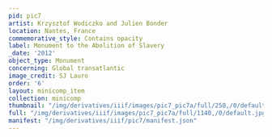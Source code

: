 ```yaml
---
pid: pic7
artist: Krzysztof Wodiczko and Julien Bonder
location: Nantes, France
commemorative_style: Contains opacity
label: Monument to the Abolition of Slavery
_date: '2012'
object_type: Monument
concerning: Global transatlantic
image_credit: SJ Lauro
order: '6'
layout: minicomp_item
collection: minicomp
thumbnail: "/img/derivatives/iiif/images/pic7_pic7a/full/250,/0/default.jpg"
full: "/img/derivatives/iiif/images/pic7_pic7a/full/1140,/0/default.jpg"
manifest: "/img/derivatives/iiif/pic7/manifest.json"
---
```


